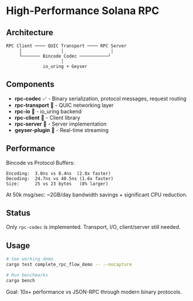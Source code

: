 # High-Performance Solana RPC


## Architecture

```
RPC Client ──── QUIC Transport ──── RPC Server
     │               │                  │
     └─────── Bincode Codec ───────────┘
                     │
              io_uring + Geyser
```

## Components

- **rpc-codec** ✅ - Binary serialization, protocol messages, request routing
- **rpc-transport** 🚧 - QUIC networking layer  
- **rpc-io** 🚧 - io_uring backend
- **rpc-client** 🚧 - Client library
- **rpc-server** 🚧 - Server implementation
- **geyser-plugin** 🚧 - Real-time streaming

## Performance

Bincode vs Protocol Buffers:

```
Encoding:  3.0ns vs 8.4ns  (2.8x faster)
Decoding:  24.7ns vs 40.5ns (1.6x faster) 
Size:      25 vs 23 bytes   (8% larger)
```

At 50k msg/sec: ~2GB/day bandwidth savings + significant CPU reduction.

## Status

Only `rpc-codec` is implemented. Transport, I/O, client/server still needed.

## Usage

```bash
# See working demo
cargo test complete_rpc_flow_demo -- --nocapture

# Run benchmarks  
cargo bench
```

Goal: 10x+ performance vs JSON-RPC through modern binary protocols.